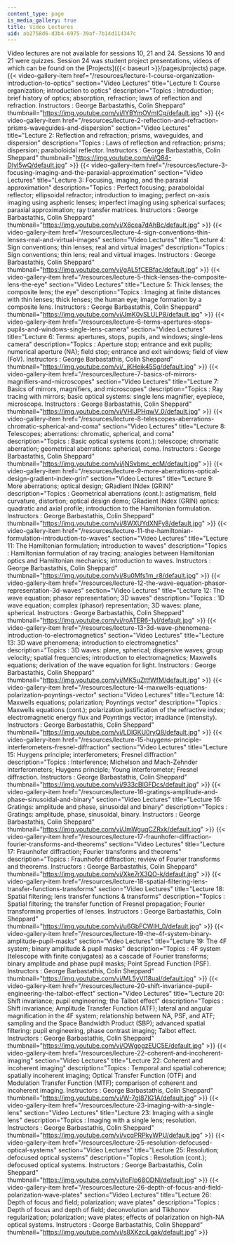 ```yaml
---
content_type: page
is_media_gallery: true
title: Video Lectures
uid: ab2758d6-d3b4-6975-39af-7b14d114347c
---
```


Video lectures are not available for sessions 10, 21 and 24. Sessions 10 and 21 were quizzes. Session 24 was student project presentations, videos of which can be found on the [Projects]({{< baseurl >}}/pages/projects) page.{{< video-gallery-item href="/resources/lecture-1-course-organization-introduction-to-optics" section="Video Lectures" title="Lecture 1: Course organization; introduction to optics" description="Topics : Introduction; brief history of optics; absorption, refraction; laws of reflection and refraction. Instructors : George Barbastathis, Colin Sheppard" thumbnail="https://img.youtube.com/vi/IYBYmOVmICg/default.jpg" >}} {{< video-gallery-item href="/resources/lecture-2-reflection-and-refraction-prisms-waveguides-and-dispersion" section="Video Lectures" title="Lecture 2: Reflection and refraction; prisms, waveguides, and dispersion" description="Topics : Laws of reflection and refraction; prisms; dispersion; paraboloidal reflector. Instructors : George Barbastathis, Colin Sheppard" thumbnail="https://img.youtube.com/vi/Q84-DIyl5wQ/default.jpg" >}} {{< video-gallery-item href="/resources/lecture-3-focusing-imaging-and-the-paraxial-approximation" section="Video Lectures" title="Lecture 3: Focusing, imaging, and the paraxial approximation" description="Topics : Perfect focusing; paraboloidal reflector; ellipsoidal refractor; introduction to imaging; perfect on-axis imaging using aspheric lenses; imperfect imaging using spherical surfaces; paraxial approximation; ray transfer matrices. Instructors : George Barbastathis, Colin Sheppard" thumbnail="https://img.youtube.com/vi/X6cea7dAhBc/default.jpg" >}} {{< video-gallery-item href="/resources/lecture-4-sign-conventions-thin-lenses-real-and-virtual-images" section="Video Lectures" title="Lecture 4: Sign conventions; thin lenses; real and virtual images" description="Topics : Sign conventions; thin lens; real and virtual images. Instructors : George Barbastathis, Colin Sheppard" thumbnail="https://img.youtube.com/vi/gAL5fCEBfac/default.jpg" >}} {{< video-gallery-item href="/resources/lecture-5-thick-lenses-the-composite-lens-the-eye" section="Video Lectures" title="Lecture 5: Thick lenses; the composite lens; the eye" description="Topics : Imaging at finite distances with thin lenses; thick lenses; the human eye; image formation by a composite lens. Instructors : George Barbastathis, Colin Sheppard" thumbnail="https://img.youtube.com/vi/JmK0vSLULP8/default.jpg" >}} {{< video-gallery-item href="/resources/lecture-6-terms-apertures-stops-pupils-and-windows-single-lens-camera" section="Video Lectures" title="Lecture 6: Terms: apertures, stops, pupils, and windows; single-lens camera" description="Topics : Aperture stop; entrance and exit pupils; numerical aperture (NA); field stop; entrance and exit windows; field of view (FoV). Instructors : George Barbastathis, Colin Sheppard" thumbnail="https://img.youtube.com/vi/_jKHejk45Sg/default.jpg" >}} {{< video-gallery-item href="/resources/lecture-7-basics-of-mirrors-magnifiers-and-microscopes" section="Video Lectures" title="Lecture 7: Basics of mirrors, magnifiers, and microscopes" description="Topics : Ray tracing with mirrors; basic optical systems: single lens magnifier, eyepiece, microscope. Instructors : George Barbastathis, Colin Sheppard" thumbnail="https://img.youtube.com/vi/VHIJPHqwV_0/default.jpg" >}} {{< video-gallery-item href="/resources/lecture-8-telescopes-aberrations-chromatic-spherical-and-coma" section="Video Lectures" title="Lecture 8: Telescopes; aberrations: chromatic, spherical, and coma" description="Topics : Basic optical systems (cont.): telescope; chromatic aberration; geometrical aberrations: spherical, coma. Instructors : George Barbastathis, Colin Sheppard" thumbnail="https://img.youtube.com/vi/jNSvbmc_ecM/default.jpg" >}} {{< video-gallery-item href="/resources/lecture-9-more-aberrations-optical-design-gradient-index-grin" section="Video Lectures" title="Lecture 9: More aberrations; optical design; GRadient INdex (GRIN)" description="Topics : Geometrical aberrations (cont.): astigmatism, field curvature, distortion; optical design demo; GRadient INdex (GRIN) optics: quadratic and axial profile; introduction to the Hamiltonian formulation. Instructors : George Barbastathis, Colin Sheppard" thumbnail="https://img.youtube.com/vi/8WXUYdXNFy8/default.jpg" >}} {{< video-gallery-item href="/resources/lecture-11-the-hamiltonian-formulation-introduction-to-waves" section="Video Lectures" title="Lecture 11: The Hamiltonian formulation; introduction to waves" description="Topics : Hamiltonian formulation of ray tracing; analogies between Hamiltonian optics and Hamiltonian mechanics; introduction to waves. Instructors : George Barbastathis, Colin Sheppard" thumbnail="https://img.youtube.com/vi/8u0Mfs1m_r8/default.jpg" >}} {{< video-gallery-item href="/resources/lecture-12-the-wave-equation-phasor-representation-3d-waves" section="Video Lectures" title="Lecture 12: The wave equation; phasor representation; 3D waves" description="Topics : 1D wave equation; complex (phasor) representation; 3D waves: plane, spherical. Instructors : George Barbastathis, Colin Sheppard" thumbnail="https://img.youtube.com/vi/roATER6-1yI/default.jpg" >}} {{< video-gallery-item href="/resources/lecture-13-3d-wave-phenomena-introduction-to-electromagnetics" section="Video Lectures" title="Lecture 13: 3D wave phenomena; introduction to electromagnetics" description="Topics : 3D waves: plane, spherical; dispersive waves; group velocity; spatial frequencies; introduction to electromagnetics; Maxwells equations; derivation of the wave equation for light. Instructors : George Barbastathis, Colin Sheppard" thumbnail="https://img.youtube.com/vi/MK5uZttfWfM/default.jpg" >}} {{< video-gallery-item href="/resources/lecture-14-maxwells-equations-polarization-poyntings-vector" section="Video Lectures" title="Lecture 14: Maxwells equations; polarization; Poyntings vector" description="Topics : Maxwells equations (cont.); polarization justification of the refractive index; electromagnetic energy flux and Poyntings vector; irradiance (intensity). Instructors : George Barbastathis, Colin Sheppard" thumbnail="https://img.youtube.com/vi/LDlGKU0ryQ8/default.jpg" >}} {{< video-gallery-item href="/resources/lecture-15-huygens-principle-interferometers-fresnel-diffraction" section="Video Lectures" title="Lecture 15: Huygens principle; interferometers; Fresnel diffraction" description="Topics : Interference; Michelson and Mach-Zehnder interferometers; Huygens principle; Young interferometer; Fresnel diffraction. Instructors : George Barbastathis, Colin Sheppard" thumbnail="https://img.youtube.com/vi/933cBlGFDcs/default.jpg" >}} {{< video-gallery-item href="/resources/lecture-16-gratings-amplitude-and-phase-sinusoidal-and-binary" section="Video Lectures" title="Lecture 16: Gratings: amplitude and phase, sinusoidal and binary" description="Topics : Gratings: amplitude, phase, sinusoidal, binary. Instructors : George Barbastathis, Colin Sheppard" thumbnail="https://img.youtube.com/vi/JmWguqCZRxk/default.jpg" >}} {{< video-gallery-item href="/resources/lecture-17-fraunhofer-diffraction-fourier-transforms-and-theorems" section="Video Lectures" title="Lecture 17: Fraunhofer diffraction; Fourier transforms and theorems" description="Topics : Fraunhofer diffraction; review of Fourier transforms and theorems. Instructors : George Barbastathis, Colin Sheppard" thumbnail="https://img.youtube.com/vi/Xke7rX3QO-k/default.jpg" >}} {{< video-gallery-item href="/resources/lecture-18-spatial-filtering-lens-transfer-functions-transforms" section="Video Lectures" title="Lecture 18: Spatial filtering; lens transfer functions & transforms" description="Topics : Spatial filtering; the transfer function of Fresnel propagation; Fourier transforming properties of lenses. Instructors : George Barbastathis, Colin Sheppard" thumbnail="https://img.youtube.com/vi/u6GbFCWIH_0/default.jpg" >}} {{< video-gallery-item href="/resources/lecture-19-the-4f-system-binary-amplitude-pupil-masks" section="Video Lectures" title="Lecture 19: The 4F system; binary amplitude & pupil masks" description="Topics : 4F system (telescope with finite conjugates) as a cascade of Fourier transforms; binary amplitude and phase pupil masks; Point Spread Function (PSF). Instructors : George Barbastathis, Colin Sheppard" thumbnail="https://img.youtube.com/vi/ML5yVI18uaI/default.jpg" >}} {{< video-gallery-item href="/resources/lecture-20-shift-invariance-pupil-engineering-the-talbot-effect" section="Video Lectures" title="Lecture 20: Shift invariance; pupil engineering; the Talbot effect" description="Topics : Shift invariance; Amplitude Transfer Function (ATF); lateral and angular magnification in the 4F system; relationship between NA, PSF, and ATF; sampling and the Space Bandwidth Product (SBP); advanced spatial filtering: pupil engineering, phase contrast imaging; Talbot effect. Instructors : George Barbastathis, Colin Sheppard" thumbnail="https://img.youtube.com/vi/OWgogzEUC5E/default.jpg" >}} {{< video-gallery-item href="/resources/lecture-22-coherent-and-incoherent-imaging" section="Video Lectures" title="Lecture 22: Coherent and incoherent imaging" description="Topics : Temporal and spatial coherence; spatially incoherent imaging; Optical Transfer Function (OTF) and Modulation Transfer Function (MTF); comparison of coherent and incoherent imaging. Instructors : George Barbastathis, Colin Sheppard" thumbnail="https://img.youtube.com/vi/W-7gI87IG1A/default.jpg" >}} {{< video-gallery-item href="/resources/lecture-23-imaging-with-a-single-lens" section="Video Lectures" title="Lecture 23: Imaging with a single lens" description="Topics : Imaging with a single lens; resolution. Instructors : George Barbastathis, Colin Sheppard" thumbnail="https://img.youtube.com/vi/vcqPRPkyWPU/default.jpg" >}} {{< video-gallery-item href="/resources/lecture-25-resolution-defocused-optical-systems" section="Video Lectures" title="Lecture 25: Resolution; defocused optical systems" description="Topics : Resolution (cont.); defocused optical systems. Instructors : George Barbastathis, Colin Sheppard" thumbnail="https://img.youtube.com/vi/IpFIp68ODNI/default.jpg" >}} {{< video-gallery-item href="/resources/lecture-26-depth-of-focus-and-field-polarization-wave-plates" section="Video Lectures" title="Lecture 26: Depth of focus and field; polarization; wave plates" description="Topics : Depth of focus and depth of field; deconvolution and Tikhonov regularization; polarization; wave plates; effects of polarization on high-NA optical systems. Instructors : George Barbastathis, Colin Sheppard" thumbnail="https://img.youtube.com/vi/s8XKzciLgak/default.jpg" >}}